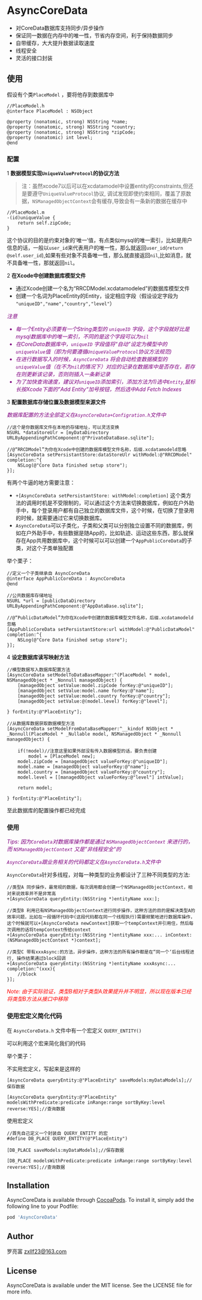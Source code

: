 # AsyncCoreData

- 对CoreData数据库支持同步/异步操作
- 保证同一数据在内存中的唯一性，节省内存空间，利于保持数据同步
- 自带缓存，大大提升数据读取速度
- 线程安全
- 灵活的接口封装


## 使用

假设有个类`PlaceModel` ，要将他存到数据库中

```objc
//PlaceModel.h
@interface PlaceModel : NSObject

@property (nonatomic, strong) NSString *name;
@property (nonatomic, strong) NSString *country;
@property (nonatomic, strong) NSString *zipCode;
@property (nonatomic) int level;
@end
```

### 配置

 1  **数据模型实现`UniqueValueProtocol`的协议方法** 
 
 >注：虽然xcode7以后可以在xcdatamodel中设置entity的constraints,但还是要遵守`UniqueValueProtocol`协议, 调试发现即使约束相同，覆盖了原数据，`NSManagedObjectContext`会有缓存,导致会有一条新的数据在缓存中

```objc
//PlaceModel.m
-(id)uniqueValue {
    return self.zipCode; 
}
```
这个协议的目的是约束对象的‘唯一’值，有点类似mysql的唯一索引，比如是用户信息的话，一般以`user_id`来代表用户的唯一性，那么就返回`user_id`(`return @self.user_id`),如果有些对象不具备唯一性，那么就直接返回`nil`,比如消息，就不具备唯一性，那就返回`nil`。

2 **在Xcode中创建数据库模型文件**    

- 通过Xcode创建一个名为“RRCDModel.xcdatamodeled”的数据库模型文件 
- 创建一个名词为PlaceEntity的Entity，设定相应字段（假设设定字段为 `"uniqueID","name","country","level"`）

<font color=Purple>*注意*
- *每一个Entity必须要有一个String类型的 `uniqueID` 字段，这个字段就好比是mysql数据库中的唯一索引，不同的是这个字段可以为`nil`*  
- *在CoreData数据库中，`uniqueID` 字段值将“自动”设定为模型中的`uniqueValue`值（即为何要遵循`UniqueValueProtocol`协议方法规范)*  
- *在进行数据写入的时候，`AsyncCoreData` 将会自动检查数据模型的`uniqueValue`值（在不为`nil`的情况下）对应的记录在数据库中是否存在，若存在则更新该记录，否则则插入一条新记录*
- *为了加快查询速度，建议对`uniqueID`添加索引，添加方法为1)选中`Entity`,鼠标长按Xcode下面的”Add Entity“加号按钮，然后选中Add Fetch Indexes*
</font>  



3 **配置数据库存储位置及数据模型来源文件**  

<font color=Purple>*数据库配置的方法全部定义在`AsyncCoreData+Configration.h`文件中*</font>
```objc
//这个是你数据库文件在本地的存储地址，可以灵活变换
NSURL *dataStoreUlr = [myDataDirectory URLByAppendingPathComponent:@"PrivateDataBase.sqlite"];

//@“RRCDModel”为你在Xcode中创建的数据库模型文件名称，后缀.xcdatamodeld忽略
[AsyncCoreData setPersistantStore:dataStoreUlr withModel:@"RRCDModel" completion:^{
    NSLog(@"Core Data finished setup store");
}];
```
有两个牛逼的地方需要注意：
- `+[AsyncCoreData setPersistantStore: withModel:completion]` 这个类方法的调用时机是不受限制的，可以通过这个方法来切换数据库，例如在户外助手中，每个登录用户都有自己独立的数据库文件，这个时候，在切换了登录用的时候，就需要通过它来切换数据库。
- `AsyncCoreData`可以子类化，子类和父类可以分别独立设置不同的数据库，例如在户外助手中，有些数据是随App的，比如轨迹、运动这些东西，那么就保存在App共用数据库中，这个时候可以可以创建一个`AppPublicCoreData`的子类，对这个子类单独配置

举个栗子：
```objc
//定义一个子类继承自 AsyncCoreData
@interface AppPublicCoreData : AsyncCoreData
@end
```

```objc
//公共数据库存储地址
NSURL *url = [publicDataDirectory URLByAppendingPathComponent:@"AppDataBase.sqlite"];

//@“PublicDataModel”为你在Xcode中创建的数据库模型文件名称，后缀.xcdatamodeld忽略
[AppPublicCoreData setPersistantStore:url withModel:@"PublicDataModel" completion:^{
    NSLog(@"Core Data finished setup store");
}];
```

4 **设定数据库读写映射方法**
```objc
//模型数据写入数据库配置方法
[AsyncCoreData setModelToDataBaseMapper:^(PlaceModel * model, NSManagedObject * _Nonnull managedObject) {
    [managedObject setValue:model.zipCode forKey:@"uniqueID"];
    [managedObject setValue:model.name forKey:@"name"];
    [managedObject setValue:model.country forKey:@"country"];
    [managedObject setValue:@(model.level) forKey:@"level"];

} forEntity:@"PlaceEntity"];

//从数据库数据获取数据模型方法
[AsyncCoreData setModelFromDataBaseMapper:^__kindof NSObject * _Nonnull(PlaceModel * _Nullable model, NSManagedObject * _Nonnull managedObject) {

    if(!model)//注意这里如果外部没有传入数据模型的话，要负责创建
        model = [PlaceModel new];
    model.zipCode = [managedObject valueForKey:@"uniqueID"];
    model.name = [managedObject valueForKey:@"name"];
    model.country = [managedObject valueForKey:@"country"];
    model.level = [[managedObject valueForKey:@"level"] intValue];

    return model;

} forEntity:@"PlaceEntity"];
```
至此数据库的配置操作都已经完成

### 使用 

<font color=Purple>*Tips: 因为`CoreData`对数据库操作都是通过 `NSManagedObjectContext` 来进行的，而 `NSManagedObjectContext` 又是”非线程安全“的*  

*`AsyncCoreData`跟业务相关的代码都定义在`AsyncCoreData.h`文件中*</font>

`AsyncCoreData`针对多线程，对每一种类型的业务都设计了三种不同类型的方法:
```objc
//类型A 同步操作，最常规的数据，每次调用都会创建一个NSManagedObjectContext，相对来说效率并不是非常高
+[AsyncCoreData queryEntity:(NSString *)entityName xxx:];

//类型B 利用已有NSManagedObjectContext进行同步操作，这种方法的目的是解决类型A的效率问题，比如在一段循环代码中(这段代码都在同一个线程执行)需要频繁地进行数据库操作，这个时候就可以+[AsyncCoreData newContext]获取一个tempContext并引用住，然后每次调用的话将tempContext传给context
+[AsyncCoreData queryEntity:(NSString *)entityName xxx:... inContext:(NSManagedObjectContext *)context];

//类型C 带有xxxAsync:的方法，异步操作，这种方法的所有操作都是在“同一个‘后台线程进行, 操作结果通过block回调
+[AsyncCoreData queryEntity:(NSString *)entityName xxxAsync:... completion:^(xxx){
    //block
}];
```
<font color=red>*Note: 由于实际验证，类型B相对于类型A效果提升并不明显，所以现在版本已经将类型B方法从接口中移除*</font>

### 使用宏定义简化代码
在 `AsyncCoreData.h` 文件中有一个宏定义 `QUERY_ENTITY()`

可以利用这个宏来简化我们的代码

举个栗子：

不实用宏定义，写起来是这样的
```objc
[AsyncCoreData queryEntity:@"PlaceEntity" saveModels:myDataModels];//保存数据

[AsyncCoreData queryEntity:@"PlaceEntity"  modelsWithPredicate:predicate inRange:range sortByKey:level reverse:YES];//查询数据

```

使用宏定义

```objc
//首先自己定义一个封装自 QUERY_ENTITY 的宏
#define DB_PLACE QUERY_ENTITY(@"PlaceEntity")
```

```objc
[DB_PLACE saveModels:myDataModels];//保存数据

[DB_PLACE modelsWithPredicate:predicate inRange:range sortByKey:level reverse:YES];//查询数据

```


## Installation

AsyncCoreData is available through [CocoaPods](https://cocoapods.org). To install
it, simply add the following line to your Podfile:

```ruby
pod 'AsyncCoreData'
```

## Author

罗亮富 zxllf23@163.com 

## License

AsyncCoreData is available under the MIT license. See the LICENSE file for more info.
